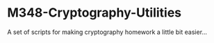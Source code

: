 # M348-Cryptography-Utilities
A set of scripts for making cryptography homework a little bit easier...
